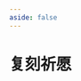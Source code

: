 ```yaml
---
aside: false
---
```

# 复刻祈愿

<GenshinFork />

<script setup lang="ts">
import GenshinFork from "../../.vitepress/components/genshin/Fork.vue";
</script>
